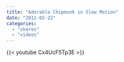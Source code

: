```yaml
---
title: "Adorable Chipmunk in Slow Motion"
date: "2011-02-22"
categories:
  - "shares"
  - "videos"
---
```


{{< youtube Cx4UcF5Tp3E >}}
